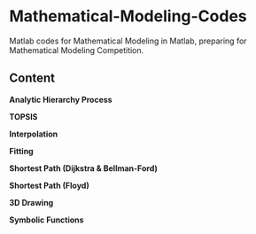 # Mathematical-Modeling-Codes
Matlab codes for Mathematical Modeling in Matlab, preparing for Mathematical Modeling Competition.

## Content

**Analytic Hierarchy Process**

**TOPSIS**

**Interpolation**

**Fitting**

**Shortest Path (Dijkstra & Bellman-Ford)**

**Shortest Path (Floyd)**

**3D Drawing**

**Symbolic Functions**
